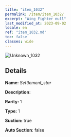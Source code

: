```yaml
---
title: "item_1032"
permalink: /item/item_1032/
excerpt: "Wing Fighter null"
last_modified_at: 2023-09-02
locale: en
ref: "item_1032.md"
toc: false
classes: wide
---
```



 ![Unknown_1032](/images/item/Settlement_star_p.png)



## Details

 **Name:** *Settlement_star* 

 **Description:** 

 **Rarity:** 1 

 **Type:** 1 

 **Suction:** true 

 **Auto Suction:** false 


